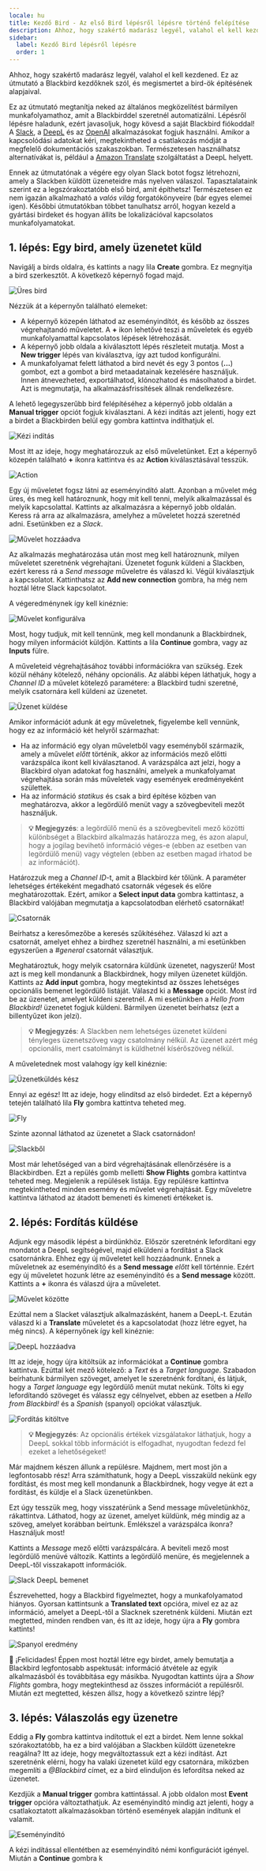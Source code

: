 ```yaml
---
locale: hu
title: Kezdő Bird - Az első Bird lépésről lépésre történő felépítése
description: Ahhoz, hogy szakértő madarász legyél, valahol el kell kezdened. Ez az útmutató a Blackbird kezdőknek szól, és megismertet a bird-ök építésének alapjaival.
sidebar:
  label: Kezdő Bird lépésről lépésre
  order: 1
---
```


Ahhoz, hogy szakértő madarász legyél, valahol el kell kezdened. Ez az útmutató a Blackbird kezdőknek szól, és megismertet a bird-ök építésének alapjaival.

Ez az útmutató megtanítja neked az általános megközelítést bármilyen munkafolyamathoz, amit a Blackbirddel szeretnél automatizálni. Lépésről lépésre haladunk, ezért javasoljuk, hogy kövesd a saját Blackbird fiókoddal! A [Slack](../../apps/slack), a [DeepL](../../apps/deepl) és az [OpenAI](../../apps/openai) alkalmazásokat fogjuk használni. Amikor a kapcsolódási adatokat kéri, megtekintheted a csatlakozás módját a megfelelő dokumentációs szakaszokban. Természetesen használhatsz alternatívákat is, például a [Amazon Translate](../../apps/amazon-translate) szolgáltatást a DeepL helyett.

Ennek az útmutatónak a végére egy olyan Slack botot fogsz létrehozni, amely a Slackben küldött üzeneteidre más nyelven válaszol. Tapasztalataink szerint ez a legszórakoztatóbb első bird, amit építhetsz! Természetesen ez nem igazán alkalmazható a _valós világ_ forgatókönyveire (bár egyes elemei igen). Későbbi útmutatókban többet tanulhatsz arról, hogyan kezeld a gyártási birdeket és hogyan állíts be lokalizációval kapcsolatos munkafolyamatokat.

## 1. lépés: Egy bird, amely üzenetet küld

Navigálj a birds oldalra, és kattints a nagy lila **Create** gombra. Ez megnyitja a bird szerkesztőt. A következő képernyő fogad majd.

![Üres bird](~/assets/guides/beginner-bird/empty.png)

Nézzük át a képernyőn található elemeket:

- A képernyő közepén láthatod az eseményindítót, és később az összes végrehajtandó műveletet. A **+** ikon lehetővé teszi a műveletek és egyéb munkafolyamattal kapcsolatos lépések létrehozását.
- A képernyő jobb oldala a kiválasztott lépés részleteit mutatja. Most a **New trigger** lépés van kiválasztva, így azt tudod konfigurálni.
- A munkafolyamat felett láthatod a bird nevét és egy 3 pontos (**...**) gombot, ezt a gombot a bird metaadatainak kezelésére használjuk. Innen átnevezheted, exportálhatod, klónozhatod és másolhatod a birdet. Azt is megmutatja, ha alkalmazásfrissítések állnak rendelkezésre.

A lehető legegyszerűbb bird felépítéséhez a képernyő jobb oldalán a **Manual trigger** opciót fogjuk kiválasztani. A kézi indítás azt jelenti, hogy ezt a birdet a Blackbirden belül egy gombra kattintva indíthatjuk el.

![Kézi indítás](~/assets/guides/beginner-bird/manual_trigger.png)

Most itt az ideje, hogy meghatározzuk az első műveletünket. Ezt a képernyő közepén található **+** ikonra kattintva és az **Action** kiválasztásával tesszük.

![Action](~/assets/guides/beginner-bird/action.png)

Egy új műveletet fogsz látni az eseményindító alatt. Azonban a művelet még üres, és meg kell határoznunk, hogy mit kell tenni, melyik alkalmazással és melyik kapcsolattal.
Kattints az alkalmazásra a képernyő jobb oldalán. Keress rá arra az alkalmazásra, amelyhez a műveletet hozzá szeretnéd adni. Esetünkben ez a _Slack_.

![Művelet hozzáadva](~/assets/guides/beginner-bird/action_added.png)

Az alkalmazás meghatározása után most meg kell határoznunk, milyen műveletet szeretnénk végrehajtani. Üzenetet fogunk küldeni a Slackben, ezért keress rá a _Send message_ műveletre és válaszd ki.
Végül kiválasztjuk a kapcsolatot. Kattinthatsz az **Add new connection** gombra, ha még nem hoztál létre Slack kapcsolatot.

A végeredménynek így kell kinéznie:

![Művelet konfigurálva](~/assets/guides/beginner-bird/action_configured.png)

Most, hogy tudjuk, mit kell tennünk, meg kell mondanunk a Blackbirdnek, hogy milyen információt küldjön. Kattints a lila **Continue** gombra, vagy az **Inputs** fülre.

A műveleteid végrehajtásához további információkra van szükség. Ezek közül néhány kötelező, néhány opcionális. Az alábbi képen láthatjuk, hogy a _Channel ID_ a művelet kötelező paramétere: a Blackbird tudni szeretné, melyik csatornára kell küldeni az üzenetet.

![Üzenet küldése](~/assets/guides/beginner-bird/send_message.png)

Amikor információt adunk át egy műveletnek, figyelembe kell vennünk, hogy ez az információ két helyről származhat:

- Ha az információ egy olyan műveletből vagy eseményből származik, amely a művelet _előtt_ történik, akkor az információs mező előtti varázspálca ikont kell kiválasztanod. A varázspálca azt jelzi, hogy a Blackbird olyan adatokat fog használni, amelyek a munkafolyamat végrehajtása során más műveletek vagy események eredményeként születtek.
- Ha az információ _statikus_ és csak a bird építése közben van meghatározva, akkor a legördülő menüt vagy a szövegbeviteli mezőt használjuk.

> **💡 Megjegyzés**: a legördülő menü és a szövegbeviteli mező közötti különbséget a Blackbird alkalmazás határozza meg, és azon alapul, hogy a jogilag bevihető információ véges-e (ebben az esetben van legördülő menü) vagy végtelen (ebben az esetben magad írhatod be az információt).

Határozzuk meg a _Channel ID_-t, amit a Blackbird kér tőlünk. A paraméter lehetséges értékeként megadható csatornák végesek és előre meghatározottak. Ezért, amikor a **Select input data** gombra kattintasz, a Blackbird valójában megmutatja a kapcsolatodban elérhető csatornákat!

![Csatornák](~/assets/guides/beginner-bird/channels.png)

Beírhatsz a keresőmezőbe a keresés szűkítéséhez. Válaszd ki azt a csatornát, amelyet ehhez a birdhez szeretnél használni, a mi esetünkben egyszerűen a _#general_ csatornát választjuk.

Meghatároztuk, hogy melyik csatornára küldünk üzenetet, nagyszerű! Most azt is meg kell mondanunk a Blackbirdnek, hogy milyen üzenetet küldjön. Kattints az **Add input** gombra, hogy megtekintsd az összes lehetséges opcionális bemenet legördülő listáját. Válaszd ki a **Message** opciót. Most írd be az üzenetet, amelyet küldeni szeretnél. A mi esetünkben a _Hello from Blackbird!_ üzenetet fogjuk küldeni. Bármilyen üzenetet beírhatsz (ezt a billentyűzet ikon jelzi).

> **💡 Megjegyzés**: A Slackben nem lehetséges üzenetet küldeni tényleges üzenetszöveg vagy csatolmány nélkül. Az üzenet azért még opcionális, mert csatolmányt is küldhetnél kísérőszöveg nélkül.

A műveletednek most valahogy így kell kinéznie:

![Üzenetküldés kész](~/assets/guides/beginner-bird/send_message_complete.png)

Ennyi az egész! Itt az ideje, hogy elindítsd az első birdedet. Ezt a képernyő tetején található lila **Fly** gombra kattintva teheted meg.

![Fly](~/assets/guides/beginner-bird/fly.png)

Szinte azonnal láthatod az üzenetet a Slack csatornádon!

![Slackből](~/assets/guides/beginner-bird/from_slack.png)

Most már lehetőséged van a bird végrehajtásának ellenőrzésére is a Blackbirdben. Ezt a repülés gomb melletti **Show Flights** gombra kattintva teheted meg. Megjelenik a repülések listája. Egy repülésre kattintva megtekintheted minden esemény és művelet végrehajtását. Egy műveletre kattintva láthatod az átadott bemeneti és kimeneti értékeket is.

## 2. lépés: Fordítás küldése

Adjunk egy második lépést a birdünkhöz. Először szeretnénk lefordítani egy mondatot a DeepL segítségével, majd elküldeni a fordítást a Slack csatornánkra. Ehhez egy új műveletet kell hozzáadnunk. Ennek a műveletnek az eseményindító és a **Send message** _előtt_ kell történnie. Ezért egy új műveletet hozunk létre az eseményindító és a **Send message** között. Kattints a **+** ikonra és válaszd újra a műveletet.

![Művelet közötte](~/assets/guides/beginner-bird/action_in_between.png)

Ezúttal nem a Slacket választjuk alkalmazásként, hanem a DeepL-t. Ezután válaszd ki a **Translate** műveletet és a kapcsolatodat (hozz létre egyet, ha még nincs). A képernyőnek így kell kinéznie:

![DeepL hozzáadva](~/assets/guides/beginner-bird/deepl_added.png)

Itt az ideje, hogy újra kitöltsük az információkat a **Continue** gombra kattintva. Ezúttal két mező kötelező: a _Text_ és a _Target language_. Szabadon beírhatunk bármilyen szöveget, amelyet le szeretnénk fordítani, és látjuk, hogy a _Target language_ egy legördülő menüt mutat nekünk. Tölts ki egy lefordítandó szöveget és válassz egy célnyelvet, ebben az esetben a _Hello from Blackbird!_ és a _Spanish_ (spanyol) opciókat választjuk.

![Fordítás kitöltve](~/assets/guides/beginner-bird/translate_filled.png)

> **💡 Megjegyzés**: Az opcionális értékek vizsgálatakor láthatjuk, hogy a DeepL sokkal több információt is elfogadhat, nyugodtan fedezd fel ezeket a lehetőségeket!

Már majdnem készen állunk a repülésre. Majdnem, mert most jön a legfontosabb rész! Arra számíthatunk, hogy a DeepL visszaküld nekünk egy fordítást, és most meg kell mondanunk a Blackbirdnek, hogy vegye át ezt a fordítást, és küldje el a Slack üzenetünkben.

Ezt úgy tesszük meg, hogy visszatérünk a Send message műveletünkhöz, rákattintva. Láthatod, hogy az üzenet, amelyet küldünk, még mindig az a szöveg, amelyet korábban beírtunk. Emlékszel a varázspálca ikonra? Használjuk most!

Kattints a _Message_ mező előtti varázspálcára. A beviteli mező most legördülő menüvé változik. Kattints a legördülő menüre, és megjelennek a DeepL-től visszakapott információk.

![Slack DeepL bemenet](~/assets/guides/beginner-bird/slack_deepl_input.png)

Észrevehetted, hogy a Blackbird figyelmeztet, hogy a munkafolyamatod hiányos. Gyorsan kattintsunk a **Translated text** opcióra, mivel ez az az információ, amelyet a DeepL-től a Slacknek szeretnénk küldeni. Miután ezt megtetted, minden rendben van, és itt az ideje, hogy újra a **Fly** gombra kattints!

![Spanyol eredmény](~/assets/guides/beginner-bird/result_spanish.png)

🥳 ¡Felicidades! Éppen most hoztál létre egy birdet, amely bemutatja a Blackbird legfontosabb aspektusát: információ átvétele az egyik alkalmazásból és továbbítása egy másikba. Nyugodtan kattints újra a _Show Flights_ gombra, hogy megtekinthesd az összes információt a repülésről. Miután ezt megtetted, készen állsz, hogy a következő szintre lépj?

## 3. lépés: Válaszolás egy üzenetre

Eddig a **Fly** gombra kattintva indítottuk el ezt a birdet. Nem lenne sokkal szórakoztatóbb, ha ez a bird valójában a Slackben küldött üzenetekre reagálna?
Itt az ideje, hogy megváltoztassuk ezt a kézi indítást. Azt szeretnénk elérni, hogy ha valaki üzenetet küld egy csatornára, miközben megemlíti a _@Blackbird_ címet, ez a bird elinduljon és lefordítsa neked az üzenetet.

Kezdjük a **Manual trigger** gombra kattintással. A jobb oldalon most **Event trigger** opcióra változtathatjuk. Az eseményindító mindig azt jelenti, hogy a csatlakoztatott alkalmazásokban történő események alapján indítunk el valamit.

![Eseményindító](~/assets/guides/beginner-bird/event_trigger.png)

A kézi indítással ellentétben az eseményindító némi konfigurációt igényel. Miután a **Continue** gombra k